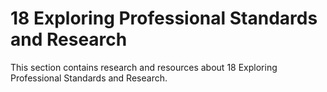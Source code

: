 # 18 Exploring Professional Standards and Research

This section contains research and resources about 18 Exploring Professional Standards and Research.